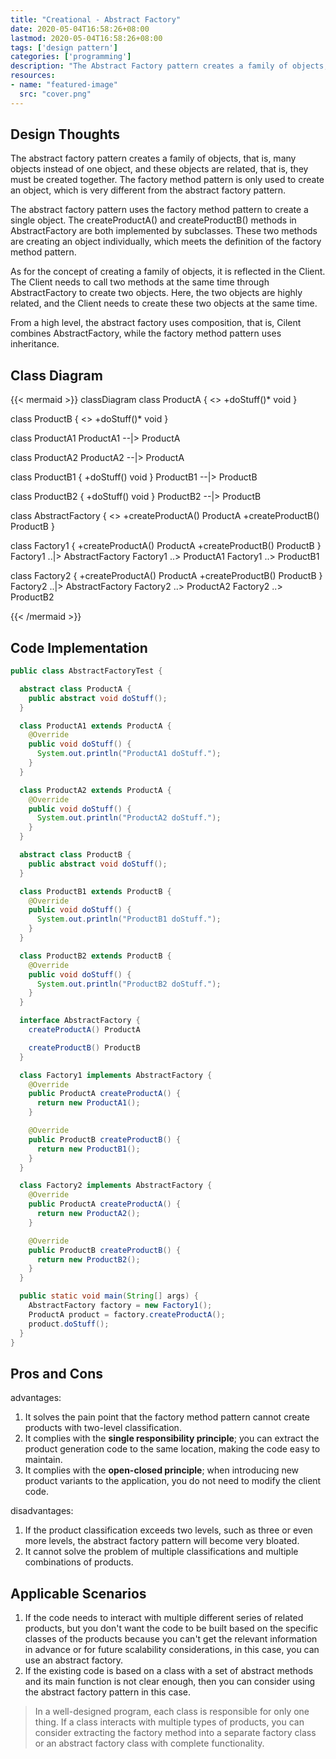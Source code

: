 ```yaml
---
title: "Creational - Abstract Factory"
date: 2020-05-04T16:58:26+08:00
lastmod: 2020-05-04T16:58:26+08:00
tags: ['design pattern']
categories: ['programming']
description: "The Abstract Factory pattern creates a family of objects, that is, many objects instead of one object, and these objects are related, that is, they must be created together. The Factory Method pattern is only used to create an object, which is very different from the Abstract Factory pattern."
resources:
- name: "featured-image"
  src: "cover.png"
---
```

<!--more-->
## Design Thoughts
The abstract factory pattern creates a family of objects, that is, many objects instead of one object, and these objects are related, that is, they must be created together. The factory method pattern is only used to create an object, which is very different from the abstract factory pattern.

The abstract factory pattern uses the factory method pattern to create a single object. The createProductA() and createProductB() methods in AbstractFactory are both implemented by subclasses. These two methods are creating an object individually, which meets the definition of the factory method pattern.

As for the concept of creating a family of objects, it is reflected in the Client. The Client needs to call two methods at the same time through AbstractFactory to create two objects. Here, the two objects are highly related, and the Client needs to create these two objects at the same time.

From a high level, the abstract factory uses composition, that is, Cilent combines AbstractFactory, while the factory method pattern uses inheritance.

## Class Diagram
{{< mermaid >}}
classDiagram
  class ProductA {
    <<abstract>>
    +doStuff()* void
  }

  class ProductB {
    <<abstract>>
    +doStuff()* void
  }

  class ProductA1
  ProductA1 --|> ProductA

  class ProductA2
  ProductA2 --|> ProductA

  class ProductB1 {
    +doStuff() void
  }
  ProductB1 --|> ProductB

  class ProductB2 {
    +doStuff() void
  }
  ProductB2 --|> ProductB

  class AbstractFactory {
    <<interface>>
    +createProductA() ProductA
    +createProductB() ProductB
  }

  class Factory1 {
    +createProductA() ProductA
    +createProductB() ProductB
  }
  Factory1 ..|> AbstractFactory
  Factory1 ..> ProductA1
  Factory1 ..> ProductB1

  class Factory2 {
    +createProductA() ProductA
    +createProductB() ProductB
  }
  Factory2 ..|> AbstractFactory
  Factory2 ..> ProductA2
  Factory2 ..> ProductB2

{{< /mermaid >}}

## Code Implementation
```java
public class AbstractFactoryTest {

  abstract class ProductA {
    public abstract void doStuff();
  }

  class ProductA1 extends ProductA {
    @Override
    public void doStuff() {
      System.out.println("ProductA1 doStuff.");
    }
  }

  class ProductA2 extends ProductA {
    @Override
    public void doStuff() {
      System.out.println("ProductA2 doStuff.");
    }
  }

  abstract class ProductB {
    public abstract void doStuff();
  }

  class ProductB1 extends ProductB {
    @Override
    public void doStuff() {
      System.out.println("ProductB1 doStuff.");
    }
  }

  class ProductB2 extends ProductB {
    @Override
    public void doStuff() {
      System.out.println("ProductB2 doStuff.");
    }
  }

  interface AbstractFactory {
    createProductA() ProductA

    createProductB() ProductB
  }

  class Factory1 implements AbstractFactory {
    @Override
    public ProductA createProductA() {
      return new ProductA1();
    }

    @Override
    public ProductB createProductB() {
      return new ProductB1();
    }
  }

  class Factory2 implements AbstractFactory {
    @Override
    public ProductA createProductA() {
      return new ProductA2();
    }

    @Override
    public ProductB createProductB() {
      return new ProductB2();
    }
  }

  public static void main(String[] args) {
    AbstractFactory factory = new Factory1();
    ProductA product = factory.createProductA();
    product.doStuff();
  }
}
```

## Pros and Cons
advantages:
1. It solves the pain point that the factory method pattern cannot create products with two-level classification.
2. It complies with the **single responsibility principle**; you can extract the product generation code to the same location, making the code easy to maintain.
3. It complies with the **open-closed principle**; when introducing new product variants to the application, you do not need to modify the client code.

disadvantages:
1. If the product classification exceeds two levels, such as three or even more levels, the abstract factory pattern will become very bloated.
2. It cannot solve the problem of multiple classifications and multiple combinations of products.

## Applicable Scenarios
1. If the code needs to interact with multiple different series of related products, but you don't want the code to be built based on the specific classes of the products because you can't get the relevant information in advance or for future scalability considerations, in this case, you can use an abstract factory.
2. If the existing code is based on a class with a set of abstract methods and its main function is not clear enough, then you can consider using the abstract factory pattern in this case.

> In a well-designed program, each class is responsible for only one thing. If a class interacts with multiple types of products, you can consider extracting the factory method into a separate factory class or an abstract factory class with complete functionality.